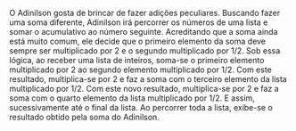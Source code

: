 O Adinilson gosta de brincar de fazer adições peculiares. Buscando fazer uma soma diferente, Adinilson irá percorrer os números de uma lista e somar o acumulativo ao número seguinte. Acreditando que a soma ainda está muito comum, ele decide que o primeiro elemento da soma deve sempre ser multiplicado por 2 e o segundo multiplicado por 1/2. Sob essa lógica, ao receber uma lista de inteiros, soma-se o primeiro elemento multiplicado por 2 ao segundo elemento multiplicado por 1/2. Com este resultado, multiplica-se por 2 e faz a soma com o terceiro elemento da lista multiplicado por 1/2. Com este novo resultado, multiplica-se por 2 e faz a soma com o quarto elemento da lista multiplicado por 1/2. E assim, sucessivamente até o final da lista. Ao percorrer toda a lista, exibe-se o resultado obtido pela soma do Adinilson.
